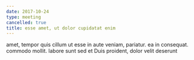 ```yaml
---
date: 2017-10-24
type: meeting
cancelled: true
title: esse amet, ut dolor cupidatat enim
---
```

amet, tempor quis cillum ut esse in aute veniam, pariatur. ea in consequat. commodo mollit. labore sunt sed et Duis proident, dolor velit deserunt